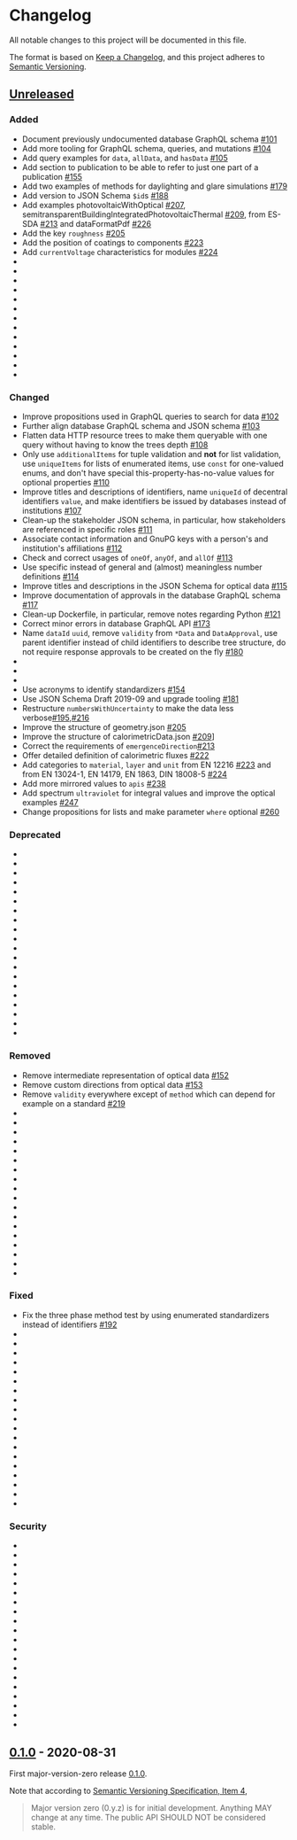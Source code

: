 # Changelog

All notable changes to this project will be documented in this file.

The format is based on
[Keep a Changelog](https://keepachangelog.com/en/1.0.0/),
and this project adheres to
[Semantic Versioning](https://semver.org/spec/v2.0.0.html).

## [Unreleased]

### Added

- Document previously undocumented database GraphQL schema [#101](https://github.com/building-envelope-data/api/pull/101)
- Add more tooling for GraphQL schema, queries, and mutations [#104](https://github.com/building-envelope-data/api/pull/104)
- Add query examples for `data`, `allData`, and `hasData` [#105](https://github.com/building-envelope-data/api/pull/105)
- Add section to publication to be able to refer to just one part of a publication [#155](https://github.com/building-envelope-data/api/pull/155)
- Add two examples of methods for daylighting and glare simulations [#179](https://github.com/building-envelope-data/api/pull/179)
- Add version to JSON Schema `$id`s [#188](https://github.com/building-envelope-data/api/pull/188)
- Add examples photovoltaicWithOptical [#207](https://github.com/building-envelope-data/api/pull/207), semitransparentBuildingIntegratedPhotovoltaicThermal [#209](https://github.com/building-envelope-data/api/pull/209), from ES-SDA [#213](https://github.com/building-envelope-data/api/pull/213) and dataFormatPdf [#226](https://github.com/building-envelope-data/api/pull/226)
- Add the key `roughness` [#205](https://github.com/building-envelope-data/api/pull/205)
- Add the position of coatings to components [#223](https://github.com/building-envelope-data/api/pull/223)
- Add `currentVoltage` characteristics for modules [#224](https://github.com/building-envelope-data/api/pull/224)
-
-
-
-
-
-
-
-
-
-
-
-
-

### Changed

- Improve propositions used in GraphQL queries to search for data [#102](https://github.com/building-envelope-data/api/pull/102)
- Further align database GraphQL schema and JSON schema [#103](https://github.com/building-envelope-data/api/pull/103)
- Flatten data HTTP resource trees to make them queryable with one query without having to know the trees depth [#108](https://github.com/building-envelope-data/api/pull/108)
- Only use `additionalItems` for tuple validation and **not** for list validation, use `uniqueItems` for lists of enumerated items, use `const` for one-valued enums, and don't have special this-property-has-no-value values for optional properties [#110](https://github.com/building-envelope-data/api/pull/110)
- Improve titles and descriptions of identifiers, name `uniqueId` of decentral identifiers `value`, and make identifiers be issued by databases instead of institutions [#107](https://github.com/building-envelope-data/api/pull/107)
- Clean-up the stakeholder JSON schema, in particular, how stakeholders are referenced in specific roles [#111](https://github.com/building-envelope-data/api/pull/111)
- Associate contact information and GnuPG keys with a person's and institution's affiliations [#112](https://github.com/building-envelope-data/api/pull/112)
- Check and correct usages of `oneOf`, `anyOf`, and `allOf` [#113](https://github.com/building-envelope-data/api/pull/113)
- Use specific instead of general and (almost) meaningless number definitions [#114](https://github.com/building-envelope-data/api/pull/114)
- Improve titles and descriptions in the JSON Schema for optical data [#115](https://github.com/building-envelope-data/api/pull/115)
- Improve documentation of approvals in the database GraphQL schema [#117](https://github.com/building-envelope-data/api/pull/117)
- Clean-up Dockerfile, in particular, remove notes regarding Python [#121](https://github.com/building-envelope-data/api/pull/121)
- Correct minor errors in database GraphQL API [#173](https://github.com/building-envelope-data/api/pull/173)
- Name `dataId` `uuid`, remove `validity` from `*Data` and `DataApproval`, use parent identifier instead of child identifiers to describe tree structure, do not require response approvals to be created on the fly [#180](https://github.com/building-envelope-data/api/pull/180)
-
-
-
- Use acronyms to identify standardizers [#154](https://github.com/building-envelope-data/api/pull/154)
- Use JSON Schema Draft 2019-09 and upgrade tooling [#181](https://github.com/building-envelope-data/api/pull/181)
- Restructure `numbersWithUncertainty` to make the data less verbose[#195](https://github.com/building-envelope-data/api/pull/195),[#216](https://github.com/building-envelope-data/api/pull/216)
- Improve the structure of geometry.json [#205](https://github.com/building-envelope-data/api/pull/205)
- Improve the structure of calorimetricData.json [#209](https://github.com/building-envelope-data/api/pull/209)]
- Correct the requirements of `emergenceDirection`[#213](https://github.com/building-envelope-data/api/pull/213)
- Offer detailed definition of calorimetric fluxes [#222](https://github.com/building-envelope-data/api/pull/222)
- Add categories to `material`, `layer` and `unit` from EN 12216 [#223](https://github.com/building-envelope-data/api/pull/223) and from EN 13024-1, EN 14179, EN 1863, DIN 18008-5 [#224](https://github.com/building-envelope-data/api/pull/224)
- Add more mirrored values to `apis` [#238](https://github.com/building-envelope-data/api/pull/238)
- Add spectrum `ultraviolet` for integral values and improve the optical examples [#247](https://github.com/building-envelope-data/api/pull/247)
- Change propositions for lists and make parameter `where` optional [#260](https://github.com/building-envelope-data/api/pull/260)

### Deprecated

-
-
-
-
-
-
-
-
-
-
-
-
-
-
-
-
-
-
-
-

### Removed

- Remove intermediate representation of optical data [#152](https://github.com/building-envelope-data/api/pull/152)
- Remove custom directions from optical data [#153](https://github.com/building-envelope-data/api/pull/153)
- Remove `validity` everywhere except of `method` which can depend for example on a standard [#219](https://github.com/building-envelope-data/api/pull/219)
-
-
-
-
-
-
-
-
-
-
-
-
-
-
-
-
-
-

### Fixed

- Fix the three phase method test by using enumerated standardizers instead of identifiers [#192](https://github.com/building-envelope-data/api/pull/192)
-
-
-
-
-
-
-
-
-
-
-
-
-
-
-
-
-
-
-

### Security

-
-
-
-
-
-
-
-
-
-
-
-
-
-
-
-
-
-
-
-

## [0.1.0] - 2020-08-31

First major-version-zero release
[0.1.0](https://semver.org/#how-should-i-deal-with-revisions-in-the-0yz-initial-development-phase).

Note that according to
[Semantic Versioning Specification, Item 4](https://semver.org/#spec-item-4),

> Major version zero (0.y.z) is for initial development. Anything MAY change at
> any time. The public API SHOULD NOT be considered stable.

[unreleased]: https://github.com/building-envelope-data/api/compare/v0.1.0...HEAD
[0.1.0]: https://github.com/building-envelope-data/api/releases/tag/v0.1.0
